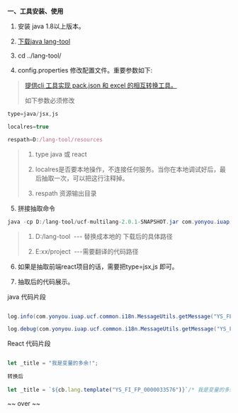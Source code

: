 **一、工具安装、使用**

1. 安装 java 1.8以上版本。



2. [下载java lang-tool](http://iuap-design-cdn.oss-cn-beijing.aliyuncs.com/static/mdd/lang-tool.zip)

3. cd ../lang-tool/

4. config.properties 修改配置文件。重要参数如下:



> [提供cli 工具实现 pack.json 和 excel 的相互转换工具。](https://package.yonyoucloud.com/#/package/bGFuZy1jbGk=)
> 
> 如下参数必须修改



```javascript
type=java/jsx,js    

localres=true

respath=D:/lang-tool/resources
```


> 1. type java 或 react
> 
> 2. localres是否要本地操作，不连接任何服务。当你在本地调试好后，最后抽取一次，可以把这行注释掉。
> 
> 3. respath 资源输出目录



5. 拼接抽取命令

```java
java -cp D:/lang-tool/ucf-multilang-2.0.1-SNAPSHOT.jar com.yonyou.iuap.ucf.multilang.utils.Main -path E:xx/project -configpath D:/lang-tool
```

> 1. D:/lang-tool  --- 替换成本地的 下载后的具体路径
> 
> 2. E:xx/project  ---需要翻译的代码路径


6. 如果是抽取前端react项目的话，需要把type=jsx,js 即可。

7. 抽取后的代码展示。

java 代码片段

```java

log.info(com.yonyou.iuap.ucf.common.i18n.MessageUtils.getMessage("YS_FED_PROJECT_L_00050047") /* "BPM 终审回调 token : " */ + token);

log.debug(com.yonyou.iuap.ucf.common.i18n.MessageUtils.getMessage("YS_FED_PROJECT_L_00050009") /* "BPM 终审回调 配置token : " */ + confToken);

```

React 代码片段

```javascript

let _title = "我是变量的多余!";
    
转换后
    
let _title = `${cb.lang.template("YS_FI_FP_0000033576")}`/* 我是变量的多余! */;
```


~~ over ~~